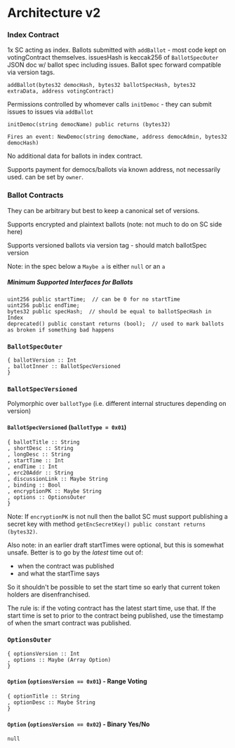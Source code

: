 # Architecture v2

### Index Contract

1x SC acting as index. Ballots submitted with `addBallot` - most code kept on votingContract themselves. issuesHash is keccak256 of `BallotSpecOuter` JSON doc w/ ballot spec including issues. Ballot spec forward compatible via version tags.

```
addBallot(bytes32 democHash, bytes32 ballotSpecHash, bytes32 extraData, address votingContract)
```

Permissions controlled by whomever calls `initDemoc` - they can submit issues to issues via `addBallot`

```
initDemoc(string democName) public returns (bytes32)

Fires an event: NewDemoc(string democName, address democAdmin, bytes32 democHash)
```

No additional data for ballots in index contract.

Supports payment for democs/ballots via known address, not necessarily used. can be set by `owner`.

### Ballot Contracts

They can be arbitrary but best to keep a canonical set of versions.

Supports encrypted and plaintext ballots (note: not much to do on SC side here)

Supports versioned ballots via version tag - should match ballotSpec version

Note: in the spec below a `Maybe a` is either `null` or an `a`

##### Minimum Supported Interfaces for Ballots

```
uint256 public startTime;  // can be 0 for no startTime
uint256 public endTime;
bytes32 public specHash;  // should be equal to ballotSpecHash in Index
deprecated() public constant returns (bool);  // used to mark ballots as broken if something bad happens
```

### `BallotSpecOuter`

```
{ ballotVersion :: Int
, ballotInner :: BallotSpecVersioned
}
```

### `BallotSpecVersioned`

Polymorphic over `ballotType` (i.e. different internal structures depending on version)

#### `BallotSpecVersioned` (`ballotType = 0x01`)

```
{ ballotTitle :: String
, shortDesc :: String
, longDesc :: String
, startTime :: Int
, endTime :: Int
, erc20Addr :: String
, discussionLink :: Maybe String
, binding :: Bool
, encryptionPK :: Maybe String
, options :: OptionsOuter
}
```

Note: If `encryptionPK` is not null then the ballot SC must support publishing a secret key with method `getEncSecretKey() public constant returns (bytes32)`.

Also note: in an earlier draft startTimes were optional, but this is somewhat unsafe. Better is to go by the _latest_ time out of:

* when the contract was published
* and what the startTime says

So it shouldn't be possible to set the start time so early that current token holders are disenfranchised.

The rule is: if the voting contract has the latest start time, use that. If the start time is set to prior to the contract being published, use the timestamp of when the smart contract was published.

### `OptionsOuter`

```
{ optionsVersion :: Int
, options :: Maybe (Array Option)
}
```

#### `Option` (`optionsVersion == 0x01`) - Range Voting

```
{ optionTitle :: String
, optionDesc :: Maybe String
}
```

#### `Option` (`optionsVersion == 0x02`) - Binary Yes/No

```
null
```
